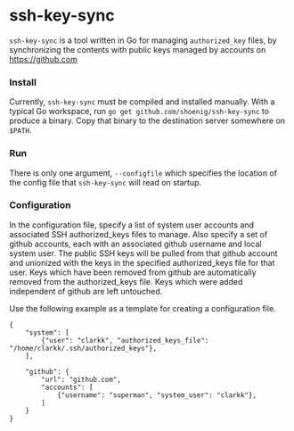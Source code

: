 ssh-key-sync
============

`ssh-key-sync` is a tool written in Go for managing `authorized_key` files, by synchronizing
the contents with public keys managed by accounts on https://github.com

### Install
Currently, `ssh-key-sync` must be compiled and installed manually. With a typical Go workspace,
run `go get github.com/shoenig/ssh-key-sync` to produce a binary. Copy that binary to the destination
server somewhere on `$PATH`.

### Run
There is only one argument, `--configfile` which specifies the location of the config file
that `ssh-key-sync` will read on startup.

### Configuration
In the configuration file, specify a list of system user accounts and associated SSH authorized_keys
files to manage. Also specify a set of github accounts, each with an associated github username and
local system user. The public SSH keys will be pulled from that github account and unionized with the
keys in the specified authorized_keys file for that user. Keys which have been removed from github are
automatically removed from the authorized_keys file. Keys which were added independent of github are left
untouched.

Use the following example as a template for creating a configuration file.
```
{
    "system": [
        {"user": "clarkk", "authorized_keys_file": "/home/clarkk/.ssh/authorized_keys"},
    ],

    "github": {
        "url": "github.com",
        "accounts": [
            {"username": "superman", "system_user": "clarkk"},
        ]
    }
}
```